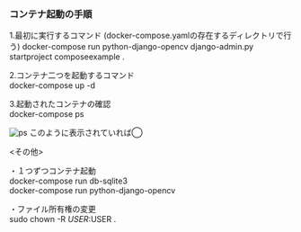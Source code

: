 ### コンテナ起動の手順

1.最初に実行するコマンド (docker-compose.yamlの存在するディレクトリで行う) 
docker-compose run python-django-opencv  django-admin.py startproject composeexample .

2.コンテナ二つを起動するコマンド  
docker-compose up -d

3.起動されたコンテナの確認  
docker-compose ps      

![ps](https://user-images.githubusercontent.com/84883605/191478555-62ed3f78-d462-4dd7-919a-51fa2422e075.png)
このように表示されていれば◯


<その他>

・１つずつコンテナ起動  
docker-compose run db-sqlite3  
docker-compose run python-django-opencv

・ファイル所有権の変更  
sudo chown -R $USER:$USER .

